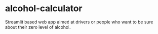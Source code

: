 # alcohol-calculator
Streamlit based web app aimed at drivers or people who want to be sure about their zero level of alcohol.
